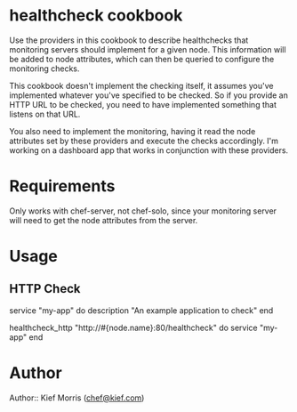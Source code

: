 # healthcheck cookbook

Use the providers in this cookbook to describe healthchecks that monitoring servers should implement for a given node. This information will be added to node attributes, which can then be queried to configure the monitoring checks.

This cookbook doesn't implement the checking itself, it assumes you've implemented whatever you've specified to be checked. So if you provide an HTTP URL to be checked, you need to have implemented something that listens on that URL.

You also need to implement the monitoring, having it read the node attributes set by these providers and execute the checks accordingly. I'm working on a dashboard app that works in conjunction with these providers.


# Requirements

Only works with chef-server, not chef-solo, since your monitoring server will need to get the node attributes from the server.


# Usage

## HTTP Check

service "my-app" do
  description "An example application to check"
end

healthcheck_http "http://#{node.name}:80/healthcheck" do
  service "my-app"
end


# Author

Author:: Kief Morris (<chef@kief.com>)
